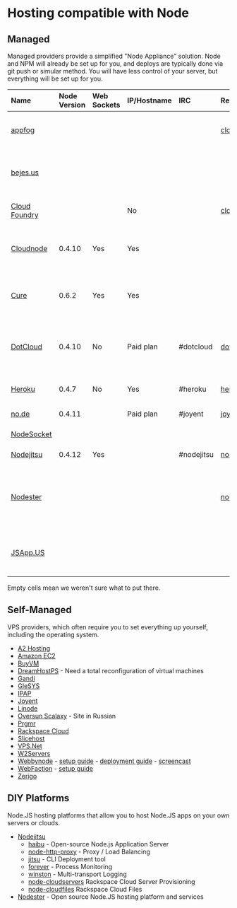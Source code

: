 # Hosting compatible with Node

## Managed

Managed providers provide a simplified "Node Appliance" solution. Node and NPM will already be set up for you, and deploys are typically done via git push or simular method. You will have less control of your server, but everything will be set up for you.

Name | Node Version | Web Sockets | IP/Hostname | IRC | Repository | Free Plan | Paid Plans | Notes |
:-----------|:------------|:-------------|:-------------|:-------------|:-------------|:-------------|:-------------|:-------------------------------------|
[appfog](http://appfog.com/) | | | | | [cloudfoundry](https://github.com/cloudfoundry) | | | Private Beta (accepting signups)
[bejes.us](http://bejes.us) | | | | | | | | Beta Coming Soon (accepting signups)  
[Cloud Foundry](http://www.cloudfoundry.com) | | | No | | [cloudfoundry](https://github.com/cloudfoundry) | Yes - Only during beta. | | Beta, accepting signups
[Cloudnode](http://cloudno.de) | 0.4.10 | Yes | Yes | | | Yes - Up to 3 VMs, 25 MB CouchDB space, 250,000 requests/month. | | Beta (accepting signups)
[Cure](http://cure.willsave.me) | 0.6.2 | Yes | Yes | | | Yes - One week trial. (Up to 1GB outgoing b/w, $0.18 per GB after.) | $12.95 per server. | (accepting signups)
[DotCloud](http://www.dotcloud.com) | 0.4.10 | No | Paid plan | #dotcloud | [dotcloud](https://github.com/dotcloud) | Yes - 2 services. | Pro - $99/month, 4 services. Enterprise - Unlimited services. | Beta
[Heroku](http://heroku.com) | 0.4.7 | No | Yes | #heroku | [heroku](http://github.com/heroku) | Yes - 1 Dynamo (256 MB Ram) | | 
[no.de](http://no.de) | 0.4.11 | | Paid plan | #joyent | [joyent](http://github.com/joyent) | Yes - 128 MB Ram | | 
[NodeSocket](http://www.nodesocket.com) | | | | | | | | In Private Beta
[Nodejitsu](http://nodejitsu.com) | 0.4.12 | Yes | | #nodejitsu | [nodejitsu](http://github.com/nodejitsu) | | | In Private Beta
[Nodester](http://nodester.com) | | | | |[nodester](https://github.com/nodester) | | | Open source Node.JS hosting platform and services
[JSApp.US](http://jsapp.us) | | | | | | | | Open signup, web editing/npm command

Empty cells mean we weren't sure what to put there. 

## Self-Managed

VPS providers, which often require you to set everything up yourself, including the operating system.

* [A2 Hosting](http://www.a2hosting.com/web-development/nodejs-hosting)
* [Amazon EC2](http://aws.amazon.com/ec2)
* [BuyVM](http://www.buyvm.net)
* [DreamHostPS](http://www.dreamhost.com/hosting-vps.html) - Need a total reconfiguration of virtual machines
* [Gandi](http://en.gandi.net/hosting)
* [GleSYS](http://glesys.com/vps.php)
* [IPAP](http://ipap.co)
* [Joyent](http://www.joyent.com/services/cloudhosting)
* [Linode](http://www.linode.com)
* [Oversun Scalaxy](http://www.scalaxy.ru) - Site in Russian
* [Prgmr](http://prgmr.com)
* [Rackspace Cloud](http://www.rackspacecloud.com)
* [Slicehost](http://www.slicehost.com)
* [VPS.Net](https://www.vps.net/vps-signup)
* [W2Servers](http://w2servers.com)
* [Webbynode](http://www.webbynode.com) - [setup guide](http://blog.dtrejo.com/nodejs-for-server-newbs) - [deployment guide](http://guides.webbynode.com/articles/rapidapps/nodejs.html) - [screencast](http://vimeo.com/15406437)
* [WebFaction](http://webfaction.com) - [setup guide](http://davestevens.us/articles/setting-up-node-js-and-couchdb-on-webfaction)
* [Zerigo](http://www.zerigo.com/)

## DIY Platforms

Node.JS hosting platforms that allow you to host Node.JS apps on your own servers or clouds.

* [Nodejitsu](http://github.com/nodejitsu)
  * [haibu](http://github.com/nodejitsu/haibu) - Open-source Node.js Application Server
  * [node-http-proxy](http://github.com/nodejitsu/node-http-proxy) - Proxy / Load Balancing
  * [jitsu](http://github.com/nodejitsu/jitsu) - CLI Deployment tool
  * [forever](http://github.com/indexzero/forever) - Process Monitoring
  * [winston](http://github.com/indexzero/winston) - Multi-transport Logging
  * [node-cloudservers](http://github.com/nodejitsu/node-cloudservers) Rackspace Cloud Server Provisioning
  * [node-cloudfiles](http://github.com/nodejitsu/node-cloudfiles) Rackspace Cloud Files
* [Nodester](http://nodester.com/) - Open source Node.JS hosting platform and services
